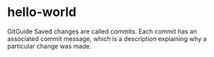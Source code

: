 # hello-world
GitGuide
Saved changes are called commits.  Each commit has an associated commit message, which is a description explaining why a particular change was made.  
